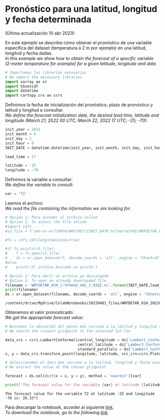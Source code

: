 # Pronóstico para una latitud, longitud y fecha determinada

(Última actualización 10 abr 2023) <br />

En este ejemplo se describe cómo obtener el pronóstico de una variable específica del dataset (temperatura a 2 m por ejemplo) en una latitud, longitud y fecha dadas. <br />
*In this example we show how to obtain the forecast of a specific variable (2-meter temperature for example) for a given latitude, longitude and date.*


```python
# Importamos las librerías necesarias
# We import the necessary libraries
import xarray as xr
import h5netcdf
import datetime
import cartopy.crs as ccrs
```

Definimos la fecha de inicialización del pronóstico, plazo de pronóstico y latitud y longitud a consultar. <br />
*We define the forecast initialization date, the desired lead time, latitude and longitude (March 21, 2022 00 UTC; March 22, 2022 17 UTC; -25; -70).*


```python
init_year = 2022
init_month = 4
init_day = 1
init_hour = 0
INIT_DATE = datetime.datetime(init_year, init_month, init_day, init_hour)

lead_time = 17

latitude = -25
longitude = -70
```

Definimos la variable a consultar: <br />
*We define the variable to consult:*


```python
var = 'T2'
```

Leemos el archivo: <br />
*We read the file containing the information we are looking for:*


```python
# Opción 1: Para acceder al archivo online
# Option 1: To access the file online
#import s3fs
#s3_file = f'smn-ar-wrf/DATA/WRF/DET/{INIT_DATE:%Y/%m/%d/%H}/WRFDETAR_01H_{INIT_DATE:%Y%m%d_%H}_{lead_time:03d}.nc'

#fs = s3fs.S3FileSystem(anon=True)

#if fs.exists(s3_file):
#    f = fs.open(s3_file)
#    ds = xr.open_dataset(f, decode_coords = 'all', engine = 'h5netcdf')
#else:
#    print('El archivo buscado no existe')

# Opción 2: Para abrir un archivo ya descargado
# Option 2: To open an already downloaded file
filename = 'WRFDETAR_01H_{:%Y%m%d_%H}_{:03d}.nc'.format(INIT_DATE,lead_time)
print(filename)
ds = xr.open_dataset(filename, decode_coords = 'all', engine = 'h5netcdf')
```

    /content/drive/MyDrive/ColabNotebooks/20220401_files/WRFDETAR_01H_20220401_00_017.nc


Obtenemos el valor pronosticado: <br />
*We get the appropriate forecast value:*



```python
# Buscamos la ubicación del punto más cercano a la latitud y longitud solicitada
# We search the closest gridpoint to the selected lat-lon 

data_crs = ccrs.LambertConformal(central_longitude = ds['Lambert_Conformal'].attrs['longitude_of_central_meridian'], 
                                 central_latitude = ds['Lambert_Conformal'].attrs['latitude_of_projection_origin'], 
                                 standard_parallels = ds['Lambert_Conformal'].attrs['standard_parallel'])
x, y = data_crs.transform_point(longitude, latitude, src_crs=ccrs.PlateCarree())

# Seleccionamos el dato mas cercano a la latitud, longitud y fecha escogida
# We extract the value at the chosen gridpoint

forecast = ds.sel(dict(x = x, y = y), method = 'nearest')[var]

print(f'The forecast value for the variable {var} at latitude {latitude} and longitude {longitude} is: {forecast.values[0]:0.2f}°C')

```

    The forecast value for the variable T2 at latitude -25 and longitude -70 is: 26.33°C

    
Para descargar la notebook, acceder al siguiente [link](../notebooks/Get_lat_lon_fecha.ipynb). <br />
*To download the notebook, go to the following [link](../notebooks/Get_lat_lon_fecha.ipynb).*



